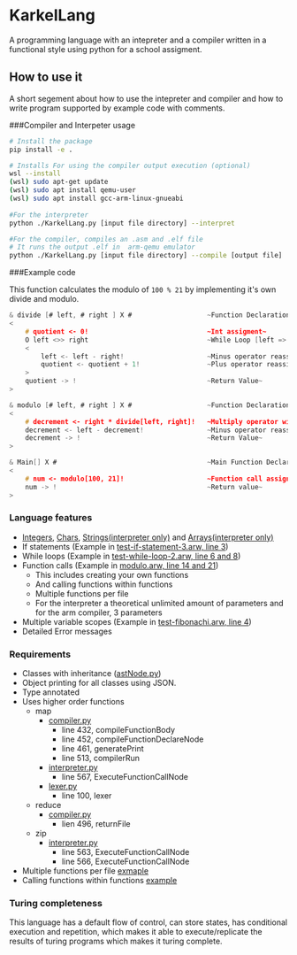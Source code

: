 # KarkelLang
A programming language with an intepreter and a compiler written in a functional style using python for a school assigment.

## How to use it
A short segement about how to use the intepreter and compiler and how to write program supported by example code with comments.

###Compiler and Interpeter usage

```sh
# Install the package
pip install -e .

# Installs For using the compiler output execution (optional)
wsl --install
(wsl) sudo apt-get update
(wsl) sudo apt install qemu-user
(wsl) sudo apt install gcc-arm-linux-gnueabi
 
#For the interpreter
python ./KarkelLang.py [input file directory] --interpret

#For the compiler, compiles an .asm and .elf file 
# It runs the output .elf in  arm-qemu emulator
python ./KarkelLang.py [input file directory] --compile [output file]
```

###Example code

This function calculates the modulo of ```100 % 21``` by implementing it's own divide and modulo.
```c
& divide [# left, # right ] X #                   ~Function Declaration, return int~
<
    # quotient <- 0!                              ~Int assigment~
    O left <>> right                              ~While Loop [left => right]~
    <
        left <- left - right!                     ~Minus operator reassignment~
        quotient <- quotient + 1!                 ~Plus operator reassignment~
    >
    quotient -> !                                 ~Return Value~
>

& modulo [# left, # right ] X #                   ~Function Declaration, return int~
<
    # decrement <- right * divide[left, right]!   ~Multiply operator with function call~ 
    decrement <- left - decrement!                ~Minus operator reassignment~              
    decrement -> !                                ~Return Value~
>

& Main[] X #                                      ~Main Function Declaration~
<
    # num <- modulo[100, 21]!                     ~Function call assignment int~
    num -> !                                      ~Return value~
>

```



### Language features

- [Integers](tests/test-int-operator-multiply-1.arw), [Chars](tests/test-print-char.arw), [Strings(interpreter only)](tests/test-string-add-3.arw) and [Arrays(interpreter only)](tests/test-array-1.arw)
- If statements (Example in [test-if-statement-3.arw, line 3](./tests/test-if-statement-3.arw))
- While loops (Example in [test-while-loop-2.arw, line 6 and 8](./tests/test-while-loop-2.arw))
- Function calls (Example in [modulo.arw, line 14 and 21](./tests/modulo.arw))
  - This includes creating your own functions
  - And calling functions within functions
  - Multiple functions per file
  - For the interpreter a theoretical unlimited amount of parameters and for the arm compiler, 3 parameters
- Multiple variable scopes (Example in [test-fibonachi.arw, line 4](./tests/fibonachi.arw))
- Detailed Error messages

### Requirements

- Classes with inheritance ([astNode.py](./astNode.py))
- Object printing for all classes using JSON.
- Type annotated
- Uses higher order functions
  - map
    - [compiler.py](./compiler.py) 
      - line 432, compileFunctionBody
      - line 452, compileFunctionDeclareNode
      - line 461, generatePrint
      - line 513, compilerRun
    - [interpreter.py](./interpreter.py)
      - line 567, ExecuteFunctionCallNode
    - [lexer.py](./interpreter.py)
      - line 100, lexer
  - reduce
    - [compiler.py](./compiler.py) 
      - lien 496, returnFile
  - zip
    - [interpreter.py](./interpreter.py)
      - line 563, ExecuteFunctionCallNode
      - line 566, ExecuteFunctionCallNode
- Multiple functions per file [exmaple](tests/modulo.arw)
- Calling functions within functions [example](tests/test-fibonachi.arw)


### Turing completeness

This language has a default flow of control, can store states, has conditional execution and repetition, which makes it able to execute/replicate the results of turing programs which makes it turing complete. 


